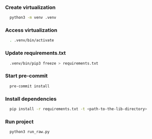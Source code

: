 ### Create virtualization
```bash
  python3 -m venv .venv
```

### Access virtualization
```bash
  . .venv/bin/activate
```

### Update requirements.txt
```bash
  .venv/bin/pip3 freeze > requirements.txt
```

### Start pre-commit
```bash
  pre-commit install
```

### Install dependencies
```bash
  pip install -r requirements.txt -t <path-to-the-lib-directory>
```

### Run project
```bash
  python3 run_raw.py
```